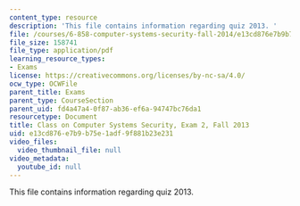 ```yaml
---
content_type: resource
description: 'This file contains information regarding quiz 2013. '
file: /courses/6-858-computer-systems-security-fall-2014/e13cd876e7b9b75e1adf9f881b23e231_MIT6_858F14_q13_2.pdf
file_size: 158741
file_type: application/pdf
learning_resource_types:
- Exams
license: https://creativecommons.org/licenses/by-nc-sa/4.0/
ocw_type: OCWFile
parent_title: Exams
parent_type: CourseSection
parent_uid: fd4a47a4-0f87-ab36-ef6a-94747bc76da1
resourcetype: Document
title: Class on Computer Systems Security, Exam 2, Fall 2013
uid: e13cd876-e7b9-b75e-1adf-9f881b23e231
video_files:
  video_thumbnail_file: null
video_metadata:
  youtube_id: null
---
```

This file contains information regarding quiz 2013. 